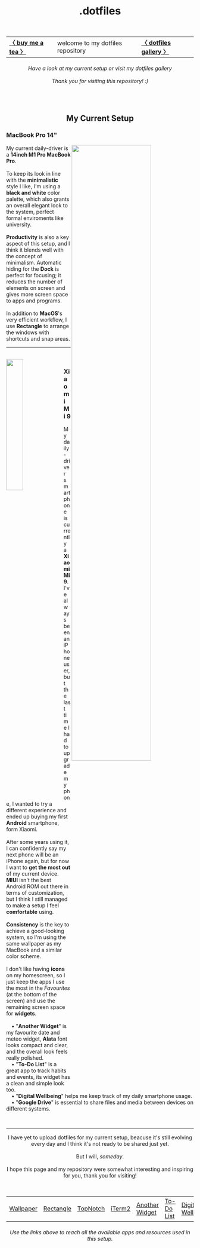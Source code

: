<h1 align="center"> .dotfiles </h1> <br>
  <table align="center"> <tr>
      <td> <a href="https://www.buymeacoffee.com/haru19"> <b>〈 buy me a tea 〉</b> </a> </td>
      <td> welcome to my dotfiles repository </td>
      <td> <a href="https://github.com/Haruno19/dotfiles/blob/main/GALLERY.md"> <b> 〈 dotfiles gallery 〉 </b> </a> </td>
  </tr> </table>
  <h6 align="center"> 
    <i>Have a look at my current setup or visit my dotfiles gallery</i><br><br>
    <i>Thank you for visiting this repository!</i> :)
  </h6><br>
  
  
<h2 align="center">My Current Setup</h2>

<h3 align="left">MacBook Pro 14"</h3>
  <img width="65%" align="right" src="https://user-images.githubusercontent.com/61376940/185403080-09e7e6e3-ea3d-4e96-9fec-c311af777502.png">
  <p align="left">
    My current daily-driver is a <b>14inch M1 Pro MacBook Pro</b>.
    <br><br>
    To keep its look in line with the <b>minimalistic</b> style I like, I'm using a <b>black and white</b> color palette,
    which also grants an overall elegant look to the system, perfect formal enviroments like university.
    <br><br>
    <b>Productivity</b> is also a key aspect of this setup, and I think it blends well with the concept of minimalism.
    Automatic hiding for the <b>Dock</b> is perfect for focusing; it reduces the number of elements on screen and gives more screen space to apps and programs.
    <br><br>
    In addition to <b>MacOS</b>'s very efficient workflow, I use <b>Rectangle</b> to arrange the windows with shortcuts and snap areas.
  </p>
<hr><br>

<img width="30%" align="left" src="https://user-images.githubusercontent.com/61376940/185403123-fc7253b2-f0f3-4d1b-a426-62df144d0d82.png">
<h3 align="left">Xiaomi Mi 9</h3>
  <p align="left">
    My daily-driver smartphone is currently a <b>Xiaomi Mi 9</b>.
    <br>
    I've always been an iPhone user, but the last time I had to upgrade my phone, I wanted to try a different experience and ended up buying 
    my first <b>Android</b> smartphone, form Xiaomi.
    <br><br>
    After some years using it, I can confidently say my next phone will be an iPhone again, but for now I want
    to <b>get the most out</b> of my current device. <b>MIUI</b> isn't the best Android ROM out there in terms of customization, but I think I still
    managed to make a setup I feel <b>comfortable</b> using.
    <br><br>
    <b>Consistency</b> is the key to achieve a good-looking system, so I'm using the same wallpaper as my MacBook and a similar color scheme.
    <br><br>
    I don't like having <b>icons</b> on my homescreen, so I just keep the apps I use the most in the <i>Favourites</i> (at the bottom of the screen)
    and use the remaining screen space for <b>widgets</b>.
    <br>
    <br>&emsp;• "<b>Another Widget</b>" is my favourite date and meteo widget, <b>Alata</b> font looks compact and clear,
    and the overall look feels really polished. 
    <br>&emsp;• "<b>To-Do List</b>" is a great app to track habits and events, its widget has a clean and simple look too.
    <br>&emsp;• "<b>Digital Wellbeing</b>" helps me keep track of my daily smartphone usage.
    <br>&emsp;• "<b>Google Drive</b>" is essential to share files and media between devices on different systems.
 </p><br>
<hr>
  <p align="center">
    I have yet to upload dotfiles for my current setup, beacuse it's still evolving every day and I think it's not ready
    to be shared just yet.
    <br><br>
    But I will, <i>someday</i>.
    <br><br>
    I hope this page and my repository were somewhat interesting and inspiring for you, thank you for visiting! 
  </p><br>
  <table align="center"> <tr>
      <td> <a href="https://github.com/Haruno19/dotfiles/blob/main/Wallpapers/446984.jpg"> Wallpaper </a> </td>
      <td> <a href="https://rectangleapp.com"> Rectangle </a> </td>
      <td> <a href="https://topnotch.app"> TopNotch </a> </td>
      <td> <a href="https://iterm2.com"> iTerm2 </a> </td>
      <td> <a href="https://play.google.com/store/apps/details?id=com.tommasoberlose.anotherwidget&hl=en&gl=US"> Another Widget </a> </td>
      <td> <a href="https://play.google.com/store/apps/details?id=todolist.scheduleplanner.dailyplanner.todo.reminders&hl=en&gl=US"> To-Do List </a> </td>
      <td> <a href="https://play.google.com/store/apps/details?id=com.google.android.apps.wellbeing&hl=en&gl=US"> Digital Wellbeing </a> </td>
  </tr> </table>
  <h6 align="center">
    <i>Use the links above to reach all the available apps and resources used in this setup.</i>
  </h6>
 
